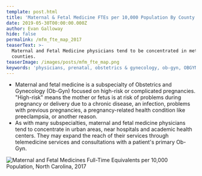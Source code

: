 ```yaml
---
template: post.html
title: 'Maternal & Fetal Medicine FTEs per 10,000 Population By County'
date: 2019-05-30T00:00:00.000Z
author: Evan Galloway
hide: false
permalink: /mfm_fte_map_2017
teaserText: >-
  Maternal and Fetal Medicine physicians tend to be concentrated in metropolitan
  counties.
teaserImage: /images/posts/mfm_fte_map.png
keywords: 'physicians, prenatal, obstetrics & gynecology, ob-gyn, OBGYN'
---
```

* Maternal and fetal medicine is a subspecialty of Obstetrics and Gynecology (Ob-Gyn) focused on high-risk or complicated pregnancies.  "High-risk" means the mother or fetus is at risk of problems during pregnancy or delivery due to a chronic disease, an infection, problems with previous pregnancies, a pregnancy-related health condition like preeclampsia, or another reason.
* As with many subspecialties, maternal and fetal medicine physicians tend to concentrate in urban areas, near hospitals and academic health centers. They may expand the reach of their services through telemedicine services and consultations with a patient's primary Ob-Gyn.

![Maternal and Fetal Medicines Full-Time Equivalents per 10,000 Population, North Carolina, 2017](/images/posts/mfm_fte_map.png)
